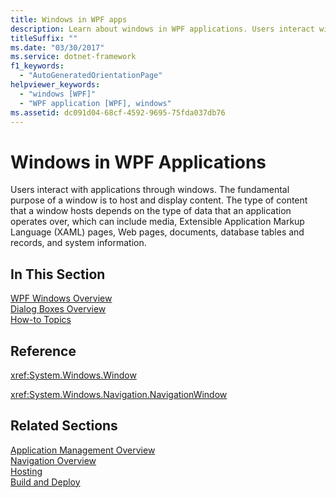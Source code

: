 ```yaml
---
title: Windows in WPF apps
description: Learn about windows in WPF applications. Users interact with applications through windows. The fundamental purpose of a window is to host and display content.
titleSuffix: ""
ms.date: "03/30/2017"
ms.service: dotnet-framework
f1_keywords: 
  - "AutoGeneratedOrientationPage"
helpviewer_keywords: 
  - "windows [WPF]"
  - "WPF application [WPF], windows"
ms.assetid: dc091d04-68cf-4592-9695-75fda037db76
---
```

# Windows in WPF Applications

Users interact with applications through windows. The fundamental purpose of a window is to host and display content. The type of content that a window hosts depends on the type of data that an application operates over, which can include media, Extensible Application Markup Language (XAML) pages, Web pages, documents, database tables and records, and system information.  
  
## In This Section  

[WPF Windows Overview](../windows/index.md)  
[Dialog Boxes Overview](../windows/dialog-boxes-overview.md)  
[How-to Topics](window-management-how-to-topics.md)  
  
## Reference  

<xref:System.Windows.Window>  
  
<xref:System.Windows.Navigation.NavigationWindow>  
  
## Related Sections  

[Application Management Overview](application-management-overview.md)  
  [Navigation Overview](navigation-overview.md)  
  [Hosting](hosting-wpf-applications.md)  
  [Build and Deploy](building-and-deploying-wpf-applications.md)
